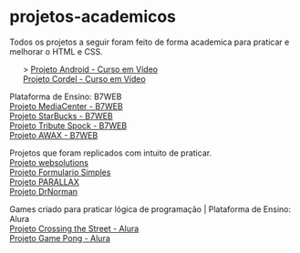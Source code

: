 # projetos-academicos
 Todos os projetos a seguir foram feito de forma academica para praticar e melhorar o HTML e CSS.
 
 <ul Plataforma de Ensino: Curso em Vídeo <br> >
    <lil> <a href="https://joaopauloffnogueira.github.io/projetos-academicos/android/"> Projeto Android - Curso em Vídeo </a> <br> 
    <lil> <a href="https://joaopauloffnogueira.github.io/projetos-academicos/Cordel/"> Projeto Cordel - Curso em Vídeo </a> <br> 
</ul>

 Plataforma de Ensino: B7WEB <br>
    <lil> <a href="https://joaopauloffnogueira.github.io/projetos-academicos/mediacenter/"> Projeto MediaCenter - B7WEB </a> <br> 
    <lil> <a href="https://joaopauloffnogueira.github.io/projetos-academicos/starbucks/"> Projeto StarBucks - B7WEB </a> <br> 
    <lil> <a href="https://joaopauloffnogueira.github.io/projetos-academicos/tribute spock/"> Projeto Tribute Spock - B7WEB </a> <br> 
    <lil> <a href="https://joaopauloffnogueira.github.io/projetos-academicos/tribute AWAX/"> Projeto AWAX - B7WEB </a> <br> 

 Projetos que foram replicados com intuito de praticar. <br>
    <lil> <a href="https://joaopauloffnogueira.github.io/projetos-academicos/websolutions/"> Projeto websolutions </a> <br> 
    <lil> <a href="https://joaopauloffnogueira.github.io/projetos-academicos/formulario simples/"> Projeto Formulario Simples </a> <br> 
    <lil> <a href="https://joaopauloffnogueira.github.io/projetos-academicos/PARALLAX/"> Projeto PARALLAX </a> <br> 
    <lil> <a href="https://joaopauloffnogueira.github.io/projetos-academicos/drnorman/"> Projeto DrNorman </a> <br> 

 Games criado para praticar lógica de programação | Plataforma de Ensino: Alura <br>
    <lil> <a href="https://editor.p5js.org/JoaoPauloF/sketches/Kn3Qz5AWL"> Projeto Crossing the Street - Alura </a> <br>
    <lil> <a href="https://editor.p5js.org/JoaoPauloF/sketches/Y7e2McZ6o"> Projeto Game Pong - Alura </a> <br> 

